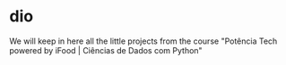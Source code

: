 # dio
We will keep in here all the little projects from the course "Potência Tech powered by iFood | Ciências de Dados com Python"
